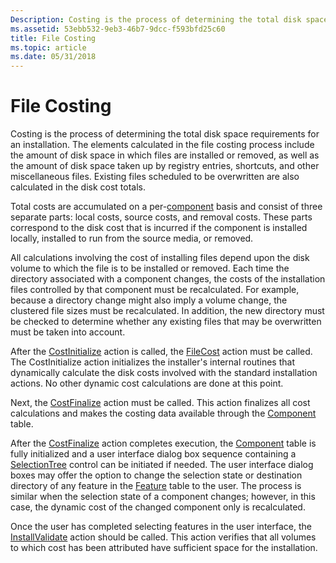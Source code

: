 ```yaml
---
Description: Costing is the process of determining the total disk space requirements for an installation.
ms.assetid: 53ebb532-9eb3-46b7-9dcc-f593bfd25c60
title: File Costing
ms.topic: article
ms.date: 05/31/2018
---
```


# File Costing

Costing is the process of determining the total disk space requirements for an installation. The elements calculated in the file costing process include the amount of disk space in which files are installed or removed, as well as the amount of disk space taken up by registry entries, shortcuts, and other miscellaneous files. Existing files scheduled to be overwritten are also calculated in the disk cost totals.

Total costs are accumulated on a per-[component](components-and-features.md) basis and consist of three separate parts: local costs, source costs, and removal costs. These parts correspond to the disk cost that is incurred if the component is installed locally, installed to run from the source media, or removed.

All calculations involving the cost of installing files depend upon the disk volume to which the file is to be installed or removed. Each time the directory associated with a component changes, the costs of the installation files controlled by that component must be recalculated. For example, because a directory change might also imply a volume change, the clustered file sizes must be recalculated. In addition, the new directory must be checked to determine whether any existing files that may be overwritten must be taken into account.

After the [CostInitialize](costinitialize-action.md) action is called, the [FileCost](filecost-action.md) action must be called. The CostInitialize action initializes the installer's internal routines that dynamically calculate the disk costs involved with the standard installation actions. No other dynamic cost calculations are done at this point.

Next, the [CostFinalize](costfinalize-action.md) action must be called. This action finalizes all cost calculations and makes the costing data available through the [Component](component-table.md) table.

After the [CostFinalize](costfinalize-action.md) action completes execution, the [Component](component-table.md) table is fully initialized and a user interface dialog box sequence containing a [SelectionTree](selectiontree-control.md) control can be initiated if needed. The user interface dialog boxes may offer the option to change the selection state or destination directory of any feature in the [Feature](feature-table.md) table to the user. The process is similar when the selection state of a component changes; however, in this case, the dynamic cost of the changed component only is recalculated.

Once the user has completed selecting features in the user interface, the [InstallValidate](installvalidate-action.md) action should be called. This action verifies that all volumes to which cost has been attributed have sufficient space for the installation.

 

 



